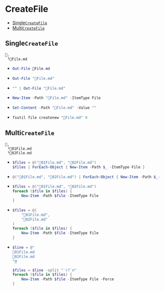 # CreateFile
- [Single`CreateFile`](#singlecreatefile)
- [Multi`CreateFile`](#multicreatefile)


## Single`CreateFile`
```
📌.
 └📄File.md
```
- ```ps1
  Out-File 📄File.md
  ```
- ```ps1
  Out-File "📄File.md"
  ```
- ```ps1
  "" | Out-File "📄File.md"
  ```
- ```ps1
  New-Item -Path "📄File.md" -ItemType File
  ```
- ```ps1
  Set-Content -Path "📄File.md" -Value ""
  ```
- ```ps1
  fsutil file createnew "📄File.md" 0
  ```


## Multi`CreateFile`
```
📌.
 └📄01File.md
 └📄02File.md
```
- ```ps1
  $files = @("📄01File.md", "📄02File.md")
  $files | ForEach-Object { New-Item -Path $_ -ItemType File }
  ```
- ```ps1
  @("📄01File.md", "📄02File.md") | ForEach-Object { New-Item -Path $_-ItemType File }
  ```
- ```ps1
  $files = @("📄01File.md", "📄02File.md")
  foreach ($file in $files) {
      New-Item -Path $file -ItemType File
  }
  ```
- ```ps1
  $files = @(
      "📄01File.md", 
      "📄02File.md" 
  )
  foreach ($file in $files) {
      New-Item -Path $file -ItemType File
  }
  ```
- ```ps1
  $line = @"
  📄01File.md
  📄02File.md
  "@

  $files = $line -split "`r?`n"
  foreach ($file in $files) {
      New-Item -Path $file -ItemType File -Force
  }
  ```
